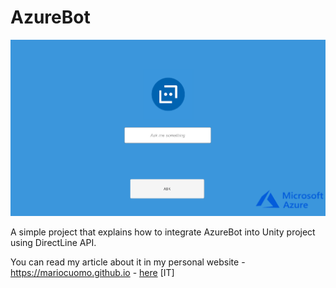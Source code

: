 # AzureBot
![Azure Bot](https://github.com/mariocuomo/AzureBot/blob/master/screen.PNG)

A simple project that explains how to integrate AzureBot into Unity project using DirectLine API.

You can read my article about it in my personal website - https://mariocuomo.github.io - [here](https://mariocuomo.github.io/view/articles/azureBotUnity.html) [IT]
